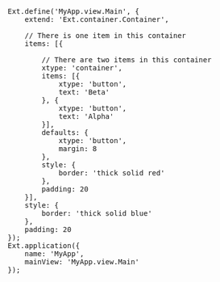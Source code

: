 <pre class="runnable">
Ext.define('MyApp.view.Main', {
    extend: 'Ext.container.Container',

    // There is one item in this container
    items: [{

        // There are two items in this container
        xtype: 'container',
        items: [{
            xtype: 'button',
            text: 'Beta'
        }, {
            xtype: 'button',
            text: 'Alpha'
        }],
        defaults: {
            xtype: 'button',
            margin: 8
        },
        style: {
            border: 'thick solid red'
        },
        padding: 20
    }],
    style: {
        border: 'thick solid blue'
    },
    padding: 20
});
Ext.application({
    name: 'MyApp',
    mainView: 'MyApp.view.Main'
});
</pre>
